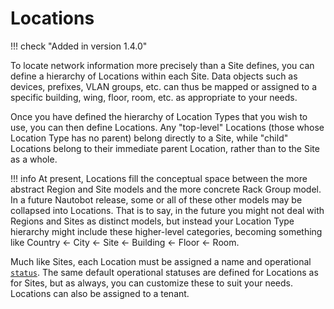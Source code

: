 # Locations

!!! check "Added in version 1.4.0"

To locate network information more precisely than a Site defines, you can define a hierarchy of Locations within each Site. Data objects such as devices, prefixes, VLAN groups, etc. can thus be mapped or assigned to a specific building, wing, floor, room, etc. as appropriate to your needs.

Once you have defined the hierarchy of Location Types that you wish to use, you can then define Locations. Any "top-level" Locations (those whose Location Type has no parent) belong directly to a Site, while "child" Locations belong to their immediate parent Location, rather than to the Site as a whole.

!!! info
    At present, Locations fill the conceptual space between the more abstract Region and Site models and the more concrete Rack Group model. In a future Nautobot release, some or all of these other models may be collapsed into Locations. That is to say, in the future you might not deal with Regions and Sites as distinct models, but instead your Location Type hierarchy might include these higher-level categories, becoming something like Country ← City ← Site ← Building ← Floor ← Room.

Much like Sites, each Location must be assigned a name and operational [`status`](../../models/extras/status.md). The same default operational statuses are defined for Locations as for Sites, but as always, you can customize these to suit your needs. Locations can also be assigned to a tenant.
